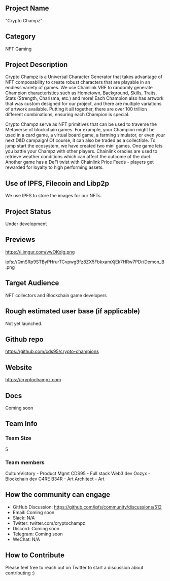 ## Project Name

"Crypto Champz"

## Category

NFT Gaming

## Project Description

Crypto Champz is a Universal Character Generator that takes advantage of NFT composability to create robust characters that are playable in an endless variety of games. We use Chainlink VRF to randomly generate Champion characteristics such as Hometown, Background, Skills, Traits, Stats (Strength, Charisma, etc.) and more! Each Champion also has artwork that was custom designed for our project, and there are multiple variations of artwork available. Putting it all together, there are over 100 trillion different combinations, ensuring each Champion is special.

Crypto Champz serve as NFT primitives that can be used to traverse the Metaverse of blockchain games. For example, your Champion might be used in a card game, a virtual board game, a farming simulator, or even your next D&D campaign! Of course, it can also be traded as a collectible. To jump start the ecosystem, we have created two mini games. One game lets you battle your Champz with other players. Chainlink oracles are used to retrieve weather conditions which can affect the outcome of the duel. Another game has a DeFi twist with Chainlink Price Feeds - players get rewarded for loyalty to high performing assets.

## Use of IPFS, Filecoin and Libp2p

We use IPFS to store the images for our NFTs.

## Project Status

Under development

## Previews

https://i.imgur.com/vwOKoIg.png

ipfs://QmSRp9STByPHrurTCvpwgBfz8ZX5FbkxamXjEk7HRw7PDr/Demon_B.png

## Target Audience

NFT collectors and Blockchain game developers

## Rough estimated user base (if applicable)

Not yet launched.

## Github repo

https://github.com/cds95/crypto-champions

## Website

https://cryptochampz.com

## Docs

Coming soon

## Team Info

### Team Size

5

### Team members

CultureVictory - Product Mgmt
CDS95 - Full stack Web3 dev
Oozyx - Blockchain dev
C4RE B34R - Art
Architect - Art

## How the community can engage

- GitHub Discussion: https://github.com/ipfs/community/discussions/512
- Email: Coming soon
- Slack: N/A
- Twitter: twitter.com/cryptochampz
- Discord: Coming soon
- Telegram: Coming soon
- WeChat: N/A

## How to Contribute

Please feel free to reach out on Twitter to start a discussion about contributing :)
